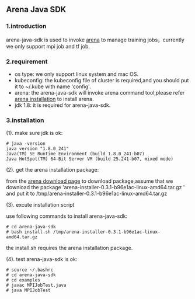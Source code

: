 ## Arena Java SDK

### 1.introduction

arena-java-sdk is used to invoke [arena](https://github.com/kubeflow/arena) to manage training jobs，currently we only support mpi job and tf job.

### 2.requirement 

* os type: we only support linux system and mac OS.
* kubeconfig: the kubeconfig file of cluster is required,and you should put it to ~/.kube with name 'config'.
* arena: the arena-java-sdk will invoke arena command tool,please refer [arena installation](https://github.com/kubeflow/arena/blob/master/docs/installation/INSTALL_FROM_BINARY.md) to install arena.
* jdk 1.8: it is required for arena-java-sdk.

### 3.installation

(1). make sure jdk is ok:

```
# java -version
java version "1.8.0_241"
Java(TM) SE Runtime Environment (build 1.8.0_241-b07)
Java HotSpot(TM) 64-Bit Server VM (build 25.241-b07, mixed mode)
```
(2). get the arena installation package:

from the [arena download page](https://github.com/kubeflow/arena/releases) to download package,assume that we download the package 'arena-installer-0.3.1-b96e1ac-linux-amd64.tar.gz
' and put it to /tmp/arena-installer-0.3.1-b96e1ac-linux-amd64.tar.gz

(3). excute installation script

use following commands to install arena-java-sdk:

```
# cd arena-java-sdk
# bash install.sh /tmp/arena-installer-0.3.1-b96e1ac-linux-amd64.tar.gz
```
the install.sh requires the arena installation package.

(4). test arena-java-sdk is ok:

```
# source ~/.bashrc
# cd arena-java-sdk
# cd examples
# javac MPIJobTest.java
# java MPIJobTest
``` 
